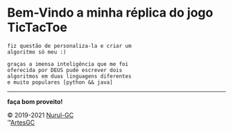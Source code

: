 # Bem-Vindo a minha réplica do jogo TicTacToe

    fiz questão de personaliza-la e criar um 
    algoritmo só meu :)

    graças a imensa inteligência que me foi 
    oferecida por DEUS pude escrever dois 
    algoritmos em duas linguagens diferentes
    e muito populares [python && java]

---

**faça bom proveito!**

&copy; 2019-2021 [Nurul-GC](mailto:nuruldecarvalho@gmail.com) \
&trade;[ArtesGC](https://artesgc.home.blog)
